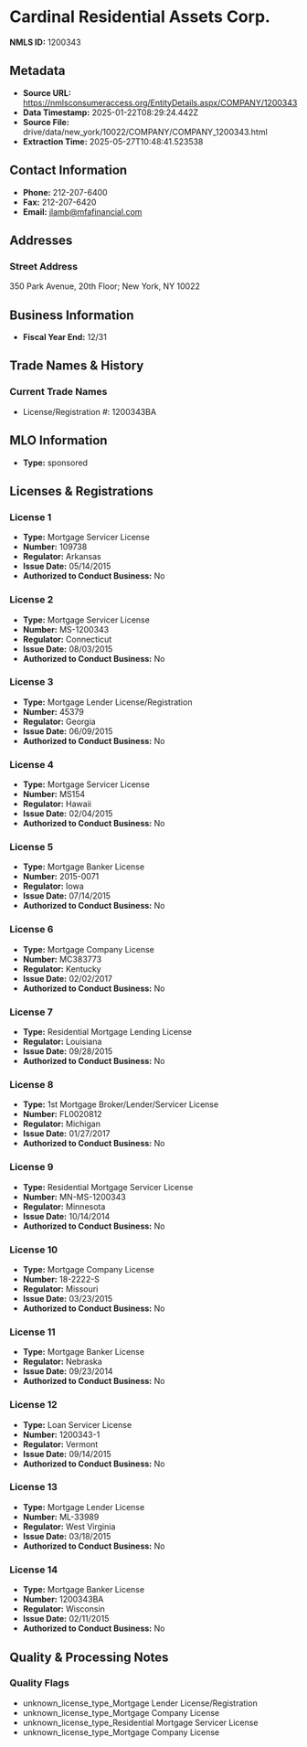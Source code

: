 # Cardinal Residential Assets Corp.

**NMLS ID:** 1200343

## Metadata
- **Source URL:** https://nmlsconsumeraccess.org/EntityDetails.aspx/COMPANY/1200343
- **Data Timestamp:** 2025-01-22T08:29:24.442Z
- **Source File:** drive/data/new_york/10022/COMPANY/COMPANY_1200343.html
- **Extraction Time:** 2025-05-27T10:48:41.523538

## Contact Information
- **Phone:** 212-207-6400
- **Fax:** 212-207-6420
- **Email:** jlamb@mfafinancial.com

## Addresses
### Street Address
350 Park Avenue, 20th Floor; New York, NY 10022

## Business Information
- **Fiscal Year End:** 12/31

## Trade Names & History
### Current Trade Names
- License/Registration #: 1200343BA

## MLO Information
- **Type:** sponsored

## Licenses & Registrations

### License 1
- **Type:** Mortgage Servicer License
- **Number:** 109738
- **Regulator:** Arkansas
- **Issue Date:** 05/14/2015
- **Authorized to Conduct Business:** No

### License 2
- **Type:** Mortgage Servicer License
- **Number:** MS-1200343
- **Regulator:** Connecticut
- **Issue Date:** 08/03/2015
- **Authorized to Conduct Business:** No

### License 3
- **Type:** Mortgage Lender License/Registration
- **Number:** 45379
- **Regulator:** Georgia
- **Issue Date:** 06/09/2015
- **Authorized to Conduct Business:** No

### License 4
- **Type:** Mortgage Servicer License
- **Number:** MS154
- **Regulator:** Hawaii
- **Issue Date:** 02/04/2015
- **Authorized to Conduct Business:** No

### License 5
- **Type:** Mortgage Banker License
- **Number:** 2015-0071
- **Regulator:** Iowa
- **Issue Date:** 07/14/2015
- **Authorized to Conduct Business:** No

### License 6
- **Type:** Mortgage Company License
- **Number:** MC383773
- **Regulator:** Kentucky
- **Issue Date:** 02/02/2017
- **Authorized to Conduct Business:** No

### License 7
- **Type:** Residential Mortgage Lending License
- **Regulator:** Louisiana
- **Issue Date:** 09/28/2015
- **Authorized to Conduct Business:** No

### License 8
- **Type:** 1st Mortgage Broker/Lender/Servicer License
- **Number:** FL0020812
- **Regulator:** Michigan
- **Issue Date:** 01/27/2017
- **Authorized to Conduct Business:** No

### License 9
- **Type:** Residential Mortgage Servicer License
- **Number:** MN-MS-1200343
- **Regulator:** Minnesota
- **Issue Date:** 10/14/2014
- **Authorized to Conduct Business:** No

### License 10
- **Type:** Mortgage Company License
- **Number:** 18-2222-S
- **Regulator:** Missouri
- **Issue Date:** 03/23/2015
- **Authorized to Conduct Business:** No

### License 11
- **Type:** Mortgage Banker License
- **Regulator:** Nebraska
- **Issue Date:** 09/23/2014
- **Authorized to Conduct Business:** No

### License 12
- **Type:** Loan Servicer License
- **Number:** 1200343-1
- **Regulator:** Vermont
- **Issue Date:** 09/14/2015
- **Authorized to Conduct Business:** No

### License 13
- **Type:** Mortgage Lender License
- **Number:** ML-33989
- **Regulator:** West Virginia
- **Issue Date:** 03/18/2015
- **Authorized to Conduct Business:** No

### License 14
- **Type:** Mortgage Banker License
- **Number:** 1200343BA
- **Regulator:** Wisconsin
- **Issue Date:** 02/11/2015
- **Authorized to Conduct Business:** No

## Quality & Processing Notes
### Quality Flags
- unknown_license_type_Mortgage Lender License/Registration
- unknown_license_type_Mortgage Company License
- unknown_license_type_Residential Mortgage Servicer License
- unknown_license_type_Mortgage Company License
